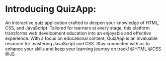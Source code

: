 # Introducing QuizApp: 
An interactive quiz application crafted to deepen your knowledge of HTML, CSS, and JavaScript. 
Tailored for learners at every stage, this platform transforms web development education into an enjoyable and effective experience.
With a focus on educational content, QuizApp is an invaluable resource for mastering JavaScript and CSS.
Stay connected with us to enhance your skills and keep your learning journey on track!
@HTML
@CSS
@JS
